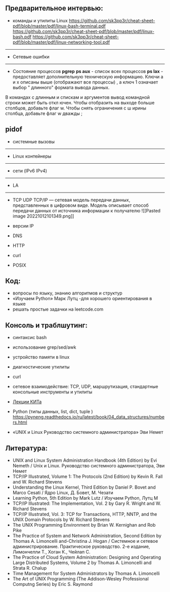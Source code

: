 ## Предварительное интервью:
- команды  и утилиты Linux
https://github.com/sk3pp3r/cheat-sheet-pdf/blob/master/pdf/linux-bash-terminal.pdf
https://github.com/sk3pp3r/cheat-sheet-pdf/blob/master/pdf/linux-bash.pdf
https://github.com/sk3pp3r/cheat-sheet-pdf/blob/master/pdf/linux-networking-tool.pdf
---
- Cетевые ошибки
---
- Cостояние процессов 
**pgrep**
**ps aux** - список всех процессов
**ps lax** - предоставляет дополнительную техническую информацию. Ключи а и х описаны выше (отображают все процессы) , а ключ 1 означает выбор " длинного" формата вывода данных.

В командах с длинным и спискам и аргументов вывод командной строки может быть
откл ючен. Чтобы отобразить на выходе больше столбцов, добавьте флаг w. Чтобы снять
ограничения с ш ирины столбца, добавьте флаг w дважды ;

**pidof**
---
- системные вызовы
---
- Linux контейнеры
---
- сети (IPv6 IPv4)

---
- LA
---
- TCP UDP
TCP/IP — сетевая модель передачи данных, представленных в цифровом виде. Модель описывает способ передачи данных от источника информации к получателю
![[Pasted image 20221012101349.png]]





-  версии IP
- DNS
- HTTP
- curl
- POSIX

## Код:
- вопросы по языку, знанию алгоритмов и структур
- «Изучаем Python» Марк Лутц -для хорошего ориентирования в языке
- решать простые задачки на leetcode.com
	
## Консоль и траблшутинг:
- синтаксис bash
-  использование grep/sed/awk
- устройство памяти в linux
- диагностические утилиты
- curl
- сетевое взаимодействие: TCP, UDP, маршрутизация, стандартные консольные инструменты и утилиты
- [Лекции КИТа](https://www.youtube.com/c/%D0%A1%D0%B8%D1%81%D1%82%D0%B5%D0%BC%D0%BD%D0%BE%D0%B5%D0%B0%D0%B4%D0%BC%D0%B8%D0%BD%D0%B8%D1%81%D1%82%D1%80%D0%B8%D1%80%D0%BE%D0%B2%D0%B0%D0%BD%D0%B8%D0%B5/videos)

- Python (типы данных, list, dict, tuple )
https://pyneng.readthedocs.io/ru/latest/book/04_data_structures/numbers.html
- «UNIX и Linux Руководство системного администратора» Эви Немет


## Литература: 
- UNIX and Linux System Administration Handbook (4th Edition) by Evi Nemeth / Unix и Linux. Руководство системного администратора, Эви Немет
- TCP/IP Illustrated, Volume 1: The Protocols (2nd Edition) by Kevin R. Fall and W. Richard Stevens
- Understanding the Linux Kernel, Third Edition by Daniel P. Bovet and Marco Cesati / Ядро Linux, Д. Бовет, М. Чезати
- Learning Python, 5th Edition by Mark Lutz / Изучаем Python, Лутц М
- TCP/IP Illustrated: The Implementation, Vol. 2 by Gary R. Wright and W. Richard Stevens
- TCP/IP Illustrated, Vol. 3: TCP for Transactions, HTTP, NNTP, and the UNIX Domain Protocols by W. Richard Stevens
- The UNIX Programming Environment by Brian W. Kernighan and Rob Pike
- The Practice of System and Network Administration, Second Edition by Thomas A. Limoncelli and-Christina J. Hogan / Системное и сетевое администрирование. Практическое руководство. 2-е издание, Лимончелли Т., Хоган К., Чейлап С.
- The Practice of Cloud System Administration: Designing and Operating Large Distributed Systems, Volume 2 by Thomas A. Limoncelli and Strata R. Chalup
- Time Management for System Administrators by Thomas A. Limoncelli
- The Art of UNIX Programming (The Addison-Wesley Professional Computng Series) by Eric S. Raymond
